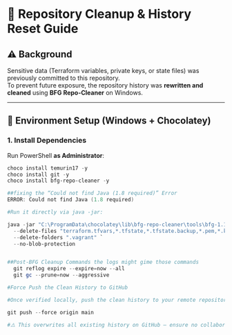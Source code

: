 # 🧹 Repository Cleanup & History Reset Guide

## ⚠️ Background

Sensitive data (Terraform variables, private keys, or state files) was previously committed to this repository.  
To prevent future exposure, the repository history was **rewritten and cleaned** using **BFG Repo-Cleaner** on Windows.

---

## 🧰 Environment Setup (Windows + Chocolatey)

### 1. Install Dependencies

Run PowerShell **as Administrator**:

```powershell
choco install temurin17 -y
choco install git -y
choco install bfg-repo-cleaner -y

##fixing the “Could not find Java (1.8 required)” Error
ERROR: Could not find Java (1.8 required)

#Run it directly via java -jar:

java -jar "C:\ProgramData\chocolatey\lib\bfg-repo-cleaner\tools\bfg-1.13.0.jar" `
  --delete-files "terraform.tfvars,*.tfstate,*.tfstate.backup,*.pem,*.key" `
  --delete-folders ".vagrant" `
  --no-blob-protection


##Post-BFG Cleanup Commands the logs might gime those commands
  git reflog expire --expire=now --all
  git gc --prune=now --aggressive

#Force Push the Clean History to GitHub

#Once verified locally, push the clean history to your remote repository:

git push --force origin main

#⚠️ This overwrites all existing history on GitHub — ensure no collaborators push old commits afterward.
